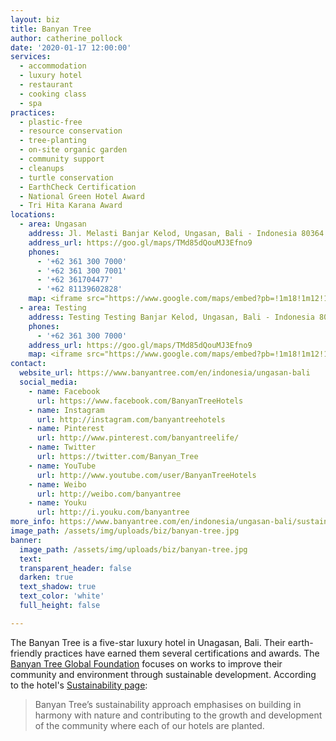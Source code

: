 ```yaml
---
layout: biz
title: Banyan Tree
author: catherine_pollock
date: '2020-01-17 12:00:00'
services:
  - accommodation
  - luxury hotel
  - restaurant
  - cooking class
  - spa
practices:
  - plastic-free
  - resource conservation
  - tree-planting
  - on-site organic garden
  - community support
  - cleanups
  - turtle conservation
  - EarthCheck Certification
  - National Green Hotel Award
  - Tri Hita Karana Award
locations:
  - area: Ungasan
    address: Jl. Melasti Banjar Kelod, Ungasan, Bali - Indonesia 80364
    address_url: https://goo.gl/maps/TMd85dQouMJ3Efno9
    phones:
      - '+62 361 300 7000'
      - '+62 361 300 7001'
      - '+62 361704477'
      - '+62 81139602828'
    map: <iframe src="https://www.google.com/maps/embed?pb=!1m18!1m12!1m3!1d3942.363807988442!2d115.15708231545243!3d-8.845679993648126!2m3!1f0!2f0!3f0!3m2!1i1024!2i768!4f13.1!3m3!1m2!1s0x2dd25b11fffcae07%3A0x7e5477c107cdd31d!2sBanyan%20Tree%20Ungasan%20Bali!5e0!3m2!1sen!2ses!4v1579351977371!5m2!1sen!2ses" width="600" height="450" frameborder="0" style="border:0;" allowfullscreen=""></iframe>
  - area: Testing
    address: Testing Testing Banjar Kelod, Ungasan, Bali - Indonesia 80364
    phones:
      - '+62 361 300 7000'
    address_url: https://goo.gl/maps/TMd85dQouMJ3Efno9
    map: <iframe src="https://www.google.com/maps/embed?pb=!1m18!1m12!1m3!1d3942.363807988442!2d115.15708231545243!3d-8.845679993648126!2m3!1f0!2f0!3f0!3m2!1i1024!2i768!4f13.1!3m3!1m2!1s0x2dd25b11fffcae07%3A0x7e5477c107cdd31d!2sBanyan%20Tree%20Ungasan%20Bali!5e0!3m2!1sen!2ses!4v1579351977371!5m2!1sen!2ses" width="600" height="450" frameborder="0" style="border:0;" allowfullscreen=""></iframe>
contact:
  website_url: https://www.banyantree.com/en/indonesia/ungasan-bali
  social_media:
    - name: Facebook
      url: https://www.facebook.com/BanyanTreeHotels
    - name: Instagram
      url: http://instagram.com/banyantreehotels
    - name: Pinterest
      url: http://www.pinterest.com/banyantreelife/
    - name: Twitter
      url: https://twitter.com/Banyan_Tree
    - name: YouTube
      url: http://www.youtube.com/user/BanyanTreeHotels
    - name: Weibo
      url: http://weibo.com/banyantree
    - name: Youku
      url: http://i.youku.com/banyantree
more_info: https://www.banyantree.com/en/indonesia/ungasan-bali/sustainability
image_path: /assets/img/uploads/biz/banyan-tree.jpg
banner:
  image_path: /assets/img/uploads/biz/banyan-tree.jpg
  text:
  transparent_header: false
  darken: true
  text_shadow: true
  text_color: 'white'
  full_height: false

---
```

The Banyan Tree is a five-star luxury hotel in Unagasan, Bali. Their earth-friendly practices have earned them several certifications and awards. The [Banyan Tree Global Foundation](http://www.banyantreeglobalfoundation.com) focuses on works to improve their community and environment through sustainable development. According to the hotel's [Sustainability page](https://www.banyantree.com/en/indonesia/ungasan-bali/sustainability):

> Banyan Tree’s sustainability approach emphasises on building in harmony with nature and contributing to the growth and development of the community where each of our hotels are planted.
